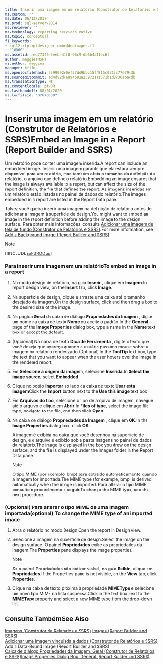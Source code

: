 ```yaml
---
title: Inserir uma imagem em um relatório (Construtor de Relatórios e SSRS) | Microsoft Docs
ms.custom: ''
ms.date: 06/13/2017
ms.prod: sql-server-2014
ms.reviewer: ''
ms.technology: reporting-services-native
ms.topic: conceptual
f1_keywords:
- sql12.rtp.rptdesigner.embeddedimages.f1
- "10060"
ms.assetid: aed77345-5eeb-41f0-96c9-db6b4a11ec6f
author: maggiesMSFT
ms.author: maggies
manager: kfile
ms.openlocfilehash: 6599092e0ef37dd9bbc15f4815c0315c77e7943b
ms.sourcegitcommit: ad4d92dce894592a259721a1571b1d8736abacdb
ms.translationtype: MT
ms.contentlocale: pt-BR
ms.lasthandoff: 08/04/2020
ms.locfileid: "87678638"
---
```

# <a name="embed-an-image-in-a-report-report-builder-and-ssrs"></a><span data-ttu-id="1d595-102">Inserir uma imagem em um relatório (Construtor de Relatórios e SSRS)</span><span class="sxs-lookup"><span data-stu-id="1d595-102">Embed an Image in a Report (Report Builder and SSRS)</span></span>
  <span data-ttu-id="1d595-103">Um relatório pode conter uma imagem inserida.</span><span class="sxs-lookup"><span data-stu-id="1d595-103">A report can include an embedded image.</span></span> <span data-ttu-id="1d595-104">Inserir uma imagem garante que ela estará sempre disponível para um relatório, mas também afeta o tamanho da definição de relatório, o arquivo que define o relatório.</span><span class="sxs-lookup"><span data-stu-id="1d595-104">Embedding an image ensures that the image is always available to a report, but can affect the size of the report definition, the file that defines the report.</span></span> <span data-ttu-id="1d595-105">As imagens inseridas em um relatório estão listadas no painel de dados do relatório.</span><span class="sxs-lookup"><span data-stu-id="1d595-105">The images embedded in a report are listed in the Report Data pane.</span></span>  
  
 <span data-ttu-id="1d595-106">Talvez você queira inserir uma imagem na definição de relatório antes de adicionar a imagem à superfície de design.</span><span class="sxs-lookup"><span data-stu-id="1d595-106">You might want to embed an image in the report definition before adding the image to the design surface.</span></span> <span data-ttu-id="1d595-107">Para obter mais informações, consulte [Adicionar uma imagem de tela de fundo &#40;Construtor de Relatórios e SSRS&#41;](add-a-background-image-report-builder-and-ssrs.md).</span><span class="sxs-lookup"><span data-stu-id="1d595-107">For more information, see [Add a Background Image &#40;Report Builder and SSRS&#41;](add-a-background-image-report-builder-and-ssrs.md).</span></span>  
  
> [!NOTE]  
>  [!INCLUDE[ssRBRDDup](../../includes/ssrbrddup-md.md)]  
  
### <a name="to-embed-an-image-in-a-report"></a><span data-ttu-id="1d595-108">Para inserir uma imagem em um relatório</span><span class="sxs-lookup"><span data-stu-id="1d595-108">To embed an image in a report</span></span>  
  
1.  <span data-ttu-id="1d595-109">No modo design de relatório, na guia **Inserir** , clique em **Imagem**.</span><span class="sxs-lookup"><span data-stu-id="1d595-109">In report design view, on the **Insert** tab, click **Image**.</span></span>  
  
2.  <span data-ttu-id="1d595-110">Na superfície de design, clique e arraste uma caixa até o tamanho desejado da imagem.</span><span class="sxs-lookup"><span data-stu-id="1d595-110">On the design surface, click and then drag a box to the desired size of the image.</span></span>  
  
3.  <span data-ttu-id="1d595-111">Na página **Geral** da caixa de diálogo **Propriedades da Imagem** , digite um nome na caixa de texto **Nome** ou aceite o padrão.</span><span class="sxs-lookup"><span data-stu-id="1d595-111">In the **General** page of the **Image Properties** dialog box, type a name in the **Name** text box or accept the default.</span></span>  
  
4.  <span data-ttu-id="1d595-112">(Opcional) Na caixa de texto **Dica de Ferramenta** , digite o texto que você deseja que apareça quando o usuário passar o mouse sobre a imagem no relatório renderizado.</span><span class="sxs-lookup"><span data-stu-id="1d595-112">(Optional) In the **ToolTip** text box, type the text that you want to appear when the user hovers over the image in the rendered report.</span></span>  
  
5.  <span data-ttu-id="1d595-113">Em **Selecione a origem da imagem**, selecione **Inserida**.</span><span class="sxs-lookup"><span data-stu-id="1d595-113">In **Select the image source**, select **Embedded**.</span></span>  
  
6.  <span data-ttu-id="1d595-114">Clique no botão **Importar** ao lado da caixa de texto **Usar esta imagem**</span><span class="sxs-lookup"><span data-stu-id="1d595-114">Click the **Import** button next to the **Use this image** text box</span></span>  
  
7.  <span data-ttu-id="1d595-115">Em **Arquivos do tipo**, selecione o tipo de arquivo de imagem, navegue até o arquivo e clique em **Abrir**.</span><span class="sxs-lookup"><span data-stu-id="1d595-115">In **Files of type**, select the image file type, navigate to the file, and then click **Open**.</span></span>  
  
8.  <span data-ttu-id="1d595-116">Na caixa de diálogo **Propriedades da Imagem** , clique em **OK**.</span><span class="sxs-lookup"><span data-stu-id="1d595-116">In the **Image Properties** dialog box, click **OK**.</span></span>  
  
     <span data-ttu-id="1d595-117">A imagem é exibida na caixa que você desenhou na superfície de design, e o arquivo é exibido sob a pasta Imagens no painel de dados do relatório.</span><span class="sxs-lookup"><span data-stu-id="1d595-117">The image is displayed in the box you drew on the design surface, and the file is displayed under the Images folder in the Report Data pane.</span></span>  
  
    > [!NOTE]  
    >  <span data-ttu-id="1d595-118">O tipo MIME (por exemplo, bmp) será extraído automaticamente quando a imagem for importada.</span><span class="sxs-lookup"><span data-stu-id="1d595-118">The MIME type (for example, bmp) is derived automatically when the image is imported.</span></span> <span data-ttu-id="1d595-119">Para alterar o tipo MIME, consulte o procedimento a seguir.</span><span class="sxs-lookup"><span data-stu-id="1d595-119">To change the MIME type, see the next procedure.</span></span>  
  
### <a name="optional-to-change-the-mime-type-of-an-imported-image"></a><span data-ttu-id="1d595-120">(Opcional) Para alterar o tipo MIME de uma imagem importada</span><span class="sxs-lookup"><span data-stu-id="1d595-120">(optional) To change the MIME type of an imported image</span></span>  
  
1.  <span data-ttu-id="1d595-121">Abra o relatório no modo Design.</span><span class="sxs-lookup"><span data-stu-id="1d595-121">Open the report in Design view.</span></span>  
  
2.  <span data-ttu-id="1d595-122">Selecione a imagem na superfície de design.</span><span class="sxs-lookup"><span data-stu-id="1d595-122">Select the image on the design surface.</span></span> <span data-ttu-id="1d595-123">O painel **Propriedades** exibe as propriedades da imagem.</span><span class="sxs-lookup"><span data-stu-id="1d595-123">The **Properties** pane displays the image properties.</span></span>  
  
    > [!NOTE]  
    >  <span data-ttu-id="1d595-124">Se o painel Propriedades não estiver visível, na guia **Exibir** , clique em **Propriedades**.</span><span class="sxs-lookup"><span data-stu-id="1d595-124">If the Properties pane is not visible, on the **View** tab, click **Properties**.</span></span>  
  
3.  <span data-ttu-id="1d595-125">Clique na caixa de texto próxima à propriedade **MIMEType** e selecione um novo tipo MIME na lista suspensa.</span><span class="sxs-lookup"><span data-stu-id="1d595-125">Click in the text box next to the **MIMEType** property and select a new MIME type from the drop-down list.</span></span>  
  
## <a name="see-also"></a><span data-ttu-id="1d595-126">Consulte Também</span><span class="sxs-lookup"><span data-stu-id="1d595-126">See Also</span></span>  
 <span data-ttu-id="1d595-127">[Imagens &#40;Construtor de Relatórios e SSRS&#41;](images-report-builder-and-ssrs.md) </span><span class="sxs-lookup"><span data-stu-id="1d595-127">[Images &#40;Report Builder and SSRS&#41;](images-report-builder-and-ssrs.md) </span></span>  
 <span data-ttu-id="1d595-128">[Adicionar uma imagem vinculada a dados &#40;Construtor de Relatórios e SSRS&#41;](add-a-data-bound-image-report-builder-and-ssrs.md) </span><span class="sxs-lookup"><span data-stu-id="1d595-128">[Add a Data-Bound Image &#40;Report Builder and SSRS&#41;](add-a-data-bound-image-report-builder-and-ssrs.md) </span></span>  
 [<span data-ttu-id="1d595-129">Caixa de diálogo Propriedades da Imagem, Geral &#40;Construtor de Relatórios e SSRS&#41;</span><span class="sxs-lookup"><span data-stu-id="1d595-129">Image Properties Dialog Box, General &#40;Report Builder and SSRS&#41;</span></span>](../image-properties-dialog-box-general-report-builder-and-ssrs.md)  
  
  
